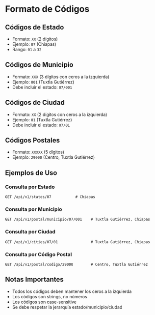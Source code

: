 # Formato de Códigos

## Códigos de Estado

- Formato: `XX` (2 dígitos)
- Ejemplo: `07` (Chiapas)
- Rango: `01` a `32`

## Códigos de Municipio

- Formato: `XXX` (3 dígitos con ceros a la izquierda)
- Ejemplo: `001` (Tuxtla Gutiérrez)
- Debe incluir el estado: `07/001`

## Códigos de Ciudad

- Formato: `XX` (2 dígitos con ceros a la izquierda)
- Ejemplo: `01` (Tuxtla Gutiérrez)
- Debe incluir el estado: `07/01`

## Códigos Postales

- Formato: `XXXXX` (5 dígitos)
- Ejemplo: `29000` (Centro, Tuxtla Gutiérrez)

## Ejemplos de Uso

### Consulta por Estado

```http
GET /api/v1/states/07           # Chiapas
```

### Consulta por Municipio

```http
GET /api/v1/postal/municipio/07/001    # Tuxtla Gutiérrez, Chiapas
```

### Consulta por Ciudad

```http
GET /api/v1/cities/07/01               # Tuxtla Gutiérrez, Chiapas
```

### Consulta por Código Postal

```http
GET /api/v1/postal/codigo/29000        # Centro, Tuxtla Gutiérrez
```

## Notas Importantes

- Todos los códigos deben mantener los ceros a la izquierda
- Los códigos son strings, no números
- Los códigos son case-sensitive
- Se debe respetar la jerarquía estado/municipio/ciudad
